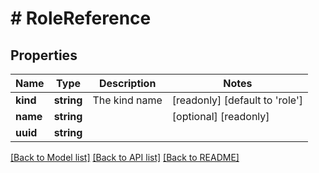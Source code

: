 # # RoleReference

## Properties

Name | Type | Description | Notes
------------ | ------------- | ------------- | -------------
**kind** | **string** | The kind name | [readonly] [default to 'role']
**name** | **string** |  | [optional] [readonly]
**uuid** | **string** |  |

[[Back to Model list]](../../README.md#models) [[Back to API list]](../../README.md#endpoints) [[Back to README]](../../README.md)
